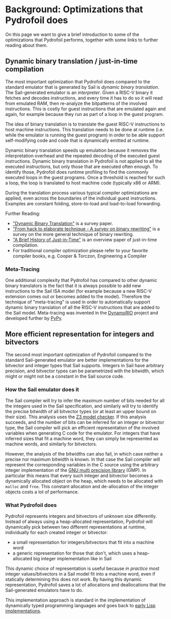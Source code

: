 # Background: Optimizations that Pydrofoil does

On this page we want to give a brief introduction to some of the optimizations
that Pydrofoil performs, together with some links to further reading about them.

## Dynamic binary translation / just-in-time compilation

The most important optimization that Pydrofoil does compared to the standard
emulator that is generated by Sail is *dynamic binary translation*. The
Sail-generated emulator is an *interpreter*. Given a RISC-V binary it fetches
and decodes instructions, and every time it has to do so it will read from
emulated RAM, then re-analyze the bitpatterns of the involved instructions. This
is costly for guest instructions that are emulated again and again, for example
because they run as part of a loop in the guest program.

The idea of binary translation is to translate the guest RISC-V instructions to
host machine instructions. This translation needs to be done at runtime (i.e.
while the emulator is running the guest program) in order to be able support
self-modifying code and code that is dynamically emitted at runtime.

Dynamic binary translation speeds up emulation because it removes the
interpretation overhead and the repeated decoding of the executed guest
instructions. Dynamic binary translation in Pydrofoil is not applied to all the
executed instructions, but only those that are executed often enough. To
identify those, Pydrofoil does runtime profiling to find the commonly executed
loops in the guest programs. Once a threshold is reached for such a loop, the
loop is translated to host machine code (typically x86 or ARM).

During the translation process various typical compiler optimizations are
applied, even across the boundaries of the individual guest instructions.
Examples are constant folding, store-to-load and load-to-load forwarding.

Further Reading:

- ["Dynamic Binary
  Translation"](http://www.complang.tuwien.ac.at/schani/papers/bintrans.pdf) is
  a survey paper.
- ["From hack to elaborate technique - A survey on binary
  rewriting"](https://publications.sba-research.org/publications/201906%20-%20GMerzdovnik%20-%20From%20hack%20to%20elaborate%20technique.pdf)
  is a survey on the more general technique of binary rewriting.
- ["A Brief History of
  Just-in-Time"](http://eecs.ucf.edu/~dcm/Teaching/COT4810-Spring2011/Literature/JustInTimeCompilation.pdf)
  is an overview paper of just-in-time compilation.
- For traditional compiler optimization please refer to your favorite compiler
  books, e.g. Cooper & Torczon, Engineering a Compiler

### Meta-Tracing

One additional complexity that Pydrofoil has compared to other dynamic binary
translators is the fact that it is always possible to add new instructions to
the Sail ISA model (for example because a new RISC-V extension comes out or
becomes added to the model). Therefore the technique of "meta-tracing" is used
in order to automatically support dynamic binary translation of all the RISC-V
instructions that are added to the Sail model. Meta-tracing was invented in the
[DynamoRIO](http://groups.csail.mit.edu/commit/papers/03/RIO-adaptive-CGO03.pdf)
project and developed further by
[PyPy](https://www3.hhu.de/stups/downloads/pdf/BoCuFiRi09_246.pdf).


## More efficient representation for integers and bitvectors

The second most important optimization of Pydrofoil compared to the standard
Sail-generated emulator are better implementations for the bitvector and integer
types that Sail supports. Integers in Sail have arbitrary precision, and
bitvector types can be parametrized with the bitwidth, which might or might not
be a constant in the Sail source code.

### How the Sail emulator does it

The Sail compiler will try to infer the maximum number of bits needed for all
the integers used in the Sail specification, and similarly will try to identify
the precise bitwidth of all bitvector types (or at least an upper bound on their
size). This analysis uses the [Z3 model
checker](https://github.com/Z3Prover/z3). If this analysis succeeds, and the
number of bits can be inferred for an integer or bitvector type, the Sail
compiler will pick an efficient representation of the involved variables when
generating C code for the emulator. For integers that have inferred sizes that
fit a machine word, they can simply be represented as machine words, and
similarly for bitvectors.

However, the analysis of the bitwidths can also fail, in which case neither a
precise nor maximum bitwidth is known. In that case the Sail compiler will
represent the corresponding variables in the C source using the arbitrary
integer implementation of the [GNU multi precision library](https://gmplib.org/)
(GMP). In particular this means that every such integer and bitvector becomes a
dynamically allocated object on the heap, which needs to be allocated with
`malloc` and `free`. This constant allocation and de-allocation of the integer
objects costs a lot of performance.



### What Pydrofoil does

Pydrofoil represents integers and bitvectors of unknown size differently.
Instead of always using a heap-allocated representation, Pydrofoil will
dynamically pick between two different representations at runtime, individually
for each created integer or bitvector:

- a small representation for integers/bitvectors that fit into a machine word
- a generic representation for those that don't, which uses a heap-allocated big
  integer implementation like in Sail

This dynamic choice of representation is useful because *in practice* most integer
values/bitvectors in a Sail model fit into a machine word, even if statically
determining this does not work. By having this dynamic representation, Pydrofoil
saves a lot of allocations and deallocations that the Sail-generated emulators
have to do.

This implementation approach is standard in the implementation of dynamically
typed programming languages and goes back to [early Lisp
implementations](https://www.snellman.net/blog/archive/2017-09-04-lisp-numbers/).

